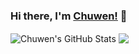 ### Hi there, I'm [Chuwen!](https://nowtime.cc) 👋

<a><img align="center" src="https://github-readme-stats.vercel.app/api?username=PrintNow&show_icons=true" alt="Chuwen's GitHub Stats" /></a>
<a><img align="center" src="https://github-readme-stats.vercel.app/api/top-langs/?username=PrintNow&hide=TSQL" /></a>
